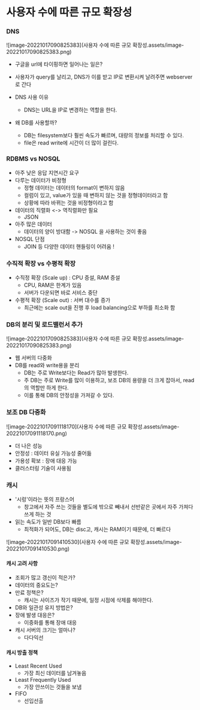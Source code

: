 # 사용자 수에 따른 규모 확장성

### DNS 

![image-20221017090825383](사용자 수에 따른 규모 확장성.assets/image-20221017090825383.png)

- 구글을 url에 타이핑하면 일어나는 일은?
- 사용자가 query를 날리고, DNS가 이를 받고 IP로 변환시켜 날려주면 webserver로 간다
- DNS 사용 이유
    - DNS는 URL을 IP로 변경하는 역할을 한다. 

- 왜 DB를 사용할까?
    - DB는 filesystem보다 훨씬 속도가 빠르며, 대량의 정보를 처리할 수 있다.
    - file은 read write에 시간이 더 많이 걸린다.

### RDBMS vs NOSQL

- 아주 낮은 응답 지연시간 요구
- 다루는 데이터가 비정형
    - 정형 데이터는 데이터의 format이 변하지 않음 
    - 컬럼이 있고, value가 있을 때 변하지 않는 것을 정형데이터라고 함
    - 상황에 따라 바뀌는 것을 비정형이라고 함 
- 데이터의 직렬화 <-> 역직렬화만 필요
    - JSON
- 아주 많은 데이터
    - 데이터의 양이 방대함 -> NOSQL 을 사용하는 것이 좋음 
- NOSQL 단점
    - JOIN 등 다양한 데이터 핸들링이 어려움 ! 



### 수직적 확장 vs 수평적 확장

- 수직정 확장 (Scale up) : CPU 증설, RAM 증설
    - CPU, RAM은 한계가 있음
    - 서버가 다운되면 바로 서비스 중단
- 수평적 확장 (Scale out) : 서버 대수를 증가 
    - 최근에는 scale out을 진행 후 load balancing으로 부하를 최소화 함



### DB의 분리 및 로드밸런서 추가 

![image-20221017090825383](사용자 수에 따른 규모 확장성.assets/image-20221017090825383.png)

- 웹 서버의 다중화 
- DB를 read와 write용을 분리 
    - DB는 주로 Write보다는 Read가 많아 발생한다.
    - 주 DB는 주로 Write를 많이 이용하고, 보조 DB의 용량을 더 크게 잡아서, read의 역할만 하게 한다.
    - 이를 통해 DB의 안정성을 가져갈 수 있다. 

### 보조 DB 다중화

![image-20221017091118170](사용자 수에 따른 규모 확장성.assets/image-20221017091118170.png)

- 더 나은 성능
- 안정성 : 데이터 유실 가능성 줄어듦
- 가용성 확보 : 장애 대응 가능 
- 클러스터링 기술이 사용됨 



### 캐시

- '시렁'이라는 뜻의 프랑스어
    - 창고에서 자주 쓰는 것들을 별도에 밖으로 빼내서 선반같은 곳에서 자주 가져다 쓰게 하는 것 
- 읽는 속도가 일반 DB보다 빠름 
    - 최적화가 되어도, DB는 disc고, 캐시는 RAM이기 때문에, 더 빠르다

![image-20221017091410530](사용자 수에 따른 규모 확장성.assets/image-20221017091410530.png)

#### 캐시 고려 사항

- 조회가 많고 갱신이 적은가?
- 데이터의 중요도는?
- 만료 정책은?
    - 캐시는 사이즈가 작기 때문에, 일정 시점에 삭제를 해야한다. 
- DB와 일관성 유지 방법은?
- 장애 발생 대응은?
    - 이중화를 통해 장애 대응
- 캐시 서버의 크기는 얼마나?
    - 다다익선

#### 캐시 방출 정책

- Least Recent Used
    - 가장 최신 데이터를 남겨놓음
- Least Frequently Used
    - 가장 안쓰이는 것들을 보냄
- FIFO
    - 선입선출 